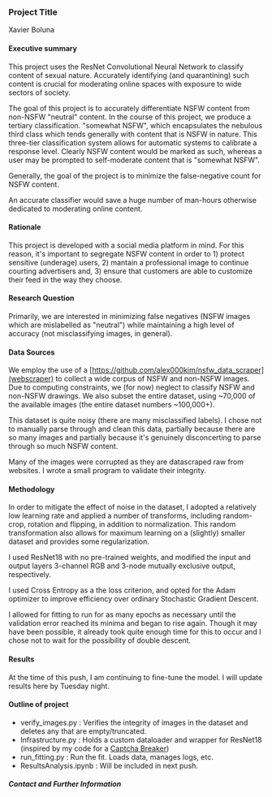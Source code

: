 ### Project Title

Xavier Boluna

#### Executive summary

This project uses the ResNet Convolutional Neural Network to classify content of sexual nature. Accurately identifying (and quarantining) such content is crucial for moderating online spaces with exposure to wide sectors of society.

The goal of this project is to accurately differentiate NSFW content from non-NSFW "neutral" content. In the course of this project, we produce a tertiary classification. "somewhat NSFW", which encapsulates the nebulous third class which tends generally with content that is NSFW in nature. This three-tier classification system allows for automatic systems to calibrate a response level. Clearly NSFW content would be marked as such, whereas a user may be prompted to self-moderate content that is "somewhat NSFW".

Generally, the goal of the project is to minimize the false-negative count for NSFW content.

An accurate classifier would save a huge number of man-hours otherwise dedicated to moderating online content.

#### Rationale
This project is developed with a social media platform in mind. For this reason, it's important to segregate NSFW content in order to 1) protect sensitive (underage) users, 2) mantain a professional image to continue courting advertisers and, 3) ensure that customers are able to customize their feed in the way they choose.

#### Research Question
Primarily, we are interested in minimizing false negatives (NSFW images which are mislabelled as "neutral") while maintaining a high level of accuracy (not misclassifying images, in general).

#### Data Sources
We employ the use of a [https://github.com/alex000kim/nsfw_data_scraper](webscraper) to collect a wide corpus of NSFW and non-NSFW images. Due to computing constraints, we (for now) neglect to classify NSFW and non-NSFW drawings. We also subset the entire dataset, using ~70,000 of the available images (the entire dataset numbers ~100,000+).

This dataset is quite noisy (there are many misclassified labels). I chose not to manually parse through and clean this data, partially because there are so many images and partially because it's genuinely disconcerting to parse through so much NSFW content.

Many of the images were corrupted as they are datascraped raw from websites. I wrote a small program to validate their integrity.

#### Methodology
In order to mitigate the effect of noise in the dataset, I adopted a relatively low learning rate and applied a number of transforms, including random-crop, rotation and flipping, in addition to normalization. This random transformation also allows for maximum learning on a (slightly) smaller dataset and provides some regularization.

I used ResNet18 with no pre-trained weights, and modified the input and output layers 3-channel RGB and 3-node mutually exclusive output, respectively.

I used Cross Entropy as a the loss criterion, and opted for the Adam optimizer to improve efficiency over ordinary Stochastic Gradient Descent.

I allowed for fitting to run for as many epochs as necessary until the validation error reached its minima and began to rise again. Though it may have been possible, it already took quite enough time for this to occur and I chose not to wait for the possibility of double descent.

#### Results
At the time of this push, I am continuing to fine-tune the model. I will update results here by Tuesday night.

#### Outline of project

- verify_images.py : Verifies the integrity of images in the dataset and deletes any that are empty/truncated.
- Infrastructure.py : Holds a custom dataloader and wrapper for ResNet18 (inspired by my code for a [Captcha Breaker](https://github.com/CaptchaOCR/CNN))
- run_fitting.py : Run the fit. Loads data, manages logs, etc.
- ResultsAnalysis.ipynb : Will be included in next push.

##### Contact and Further Information
